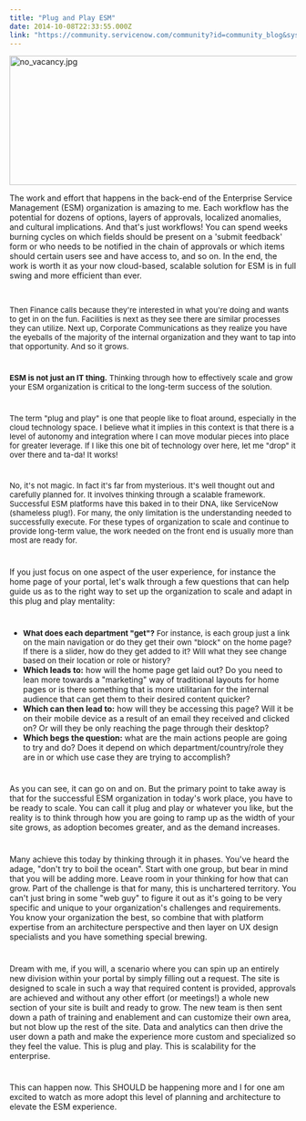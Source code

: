 ```yaml
---
title: "Plug and Play ESM"
date: 2014-10-08T22:33:55.000Z
link: "https://community.servicenow.com/community?id=community_blog&sys_id=998d6669dbd0dbc01dcaf3231f961928"
---
```

<p><a _jive_internal="true" href="/servlet/JiveServlet/showImage/38-3523-14379/no_vacancy.jpg"><img  alt="no_vacancy.jpg" class="image-0 jive-image" height="440" src="7d97810adb541b04ed6af3231f9619a4.iix" style="height: 227px; width: 620px; display: block; margin-left: auto; margin-right: auto;" width="1200"/></a></p><p>The work and effort that happens in the back-end of the Enterprise Service Management (ESM) organization is amazing to me. Each workflow has the potential for dozens of options, layers of approvals, localized anomalies, and cultural implications. And that's just workflows! You can spend weeks burning cycles on which fields should be present on a 'submit feedback' form or who needs to be notified in the chain of approvals or which items should certain users see and have access to, and so on. In the end, the work is worth it as your now cloud-based, scalable solution for ESM is in full swing and more efficient than ever.</p><p><span style="font-size: 10pt;"><br/></span></p><p><span style="font-size: 10pt;">Then Finance calls because they're interested in what you're doing and wants to get in on the fun. Facilities is next as they see there are similar processes they can utilize. Next up, Corporate Communications as they realize you have the eyeballs of the majority of the internal organization and they want to tap into that opportunity. And so it grows.</span></p><p style="min-height: 8pt; height: 8pt; padding: 0px;">  </p><p><span style="font-size: 10pt;"><strong>ESM is not just an IT thing.</strong> Thinking through how to effectively scale and grow your ESM organization is critical to the long-term success of the solution.</span></p><p style="min-height: 8pt; height: 8pt; padding: 0px;">  </p><p><span style="font-size: 10pt;">The term "plug and play" is one that people like to float around, especially in the cloud technology space. I believe what it implies in this context is that there is a level of autonomy and integration where I can move modular pieces into place for greater leverage. If I like this one bit of technology over here, let me "drop" it over there and ta-da! It works!</span></p><p style="min-height: 8pt; height: 8pt; padding: 0px;">  </p><p><span style="font-size: 10pt;">No, it's not magic. In fact it's far from mysterious. It's well thought out and carefully planned for. It involves thinking through a scalable framework. Successful ESM platforms have this baked in to their DNA, like ServiceNow (shameless plug!). For many, the only limitation is the understanding needed to successfully execute. For these types of organization to scale and continue to provide long-term value, the work needed on the front end is usually more than most are ready for.</span></p><p style="min-height: 8pt; height: 8pt; padding: 0px;">  </p><p>If you just focus on one aspect of the user experience, for instance the home page of your portal, let's walk through a few questions that can help guide us as to the right way to set up the organization to scale and adapt in this plug and play mentality:</p><p style="min-height: 8pt; height: 8pt; padding: 0px;">  </p><ul><li><span style="font-size: 10pt;"><strong>What does each department "get"?</strong> For instance, is each group just a link on the main navigation or do they get their own "block" on the home page? If there is a slider, how do they get added to it? Will what they see change based on their location or role or history?</span></li><li><strong>Which leads to:</strong> how will the home page get laid out? Do you need to lean more towards a "marketing" way of traditional layouts for home pages or is there something that is more utilitarian for the internal audience that can get them to their desired content quicker?</li><li><strong>Which can then lead to:</strong> how will they be accessing this page? Will it be on their mobile device as a result of an email they received and clicked on? Or will they be only reaching the page through their desktop?</li><li><strong>Which begs the question:</strong> what are the main actions people are going to try and do? Does it depend on which department/country/role they are in or which use case they are trying to accomplish?</li></ul><p style="min-height: 8pt; height: 8pt; padding: 0px;">  </p><p>As you can see, it can go on and on. But the primary point to take away is that for the successful ESM organization in today's work place, you have to be ready to scale. You can call it plug and play or whatever you like, but the reality is to think through how you are going to ramp up as the width of your site grows, as adoption becomes greater, and as the demand increases.</p><p style="min-height: 8pt; height: 8pt; padding: 0px;">  </p><p>Many achieve this today by thinking through it in phases. You've heard the adage, "don't try to boil the ocean". Start with one group, but bear in mind that you will be adding more. Leave room in your thinking for how that can grow. Part of the challenge is that for many, this is unchartered territory. You can't just bring in some "web guy" to figure it out as it's going to be very specific and unique to your organization's challenges and requirements. You know your organization the best, so combine that with platform expertise from an architecture perspective and then layer on UX design specialists and you have something special brewing.</p><p style="min-height: 8pt; height: 8pt; padding: 0px;">  </p><p>Dream with me, if you will, a scenario where you can spin up an entirely new division within your portal by simply filling out a request. The site is designed to scale in such a way that required content is provided, approvals are achieved and without any other effort (or meetings!) a whole new section of your site is built and ready to grow. The new team is then sent down a path of training and enablement and can customize their own area, but not blow up the rest of the site. Data and analytics can then drive the user down a path and make the experience more custom and specialized so they feel the value. This is plug and play. This is scalability for the enterprise.</p><p style="min-height: 8pt; height: 8pt; padding: 0px;">  </p><p>This can happen now. This SHOULD be happening more and I for one am excited to watch as more adopt this level of planning and architecture to elevate the ESM experience.</p>